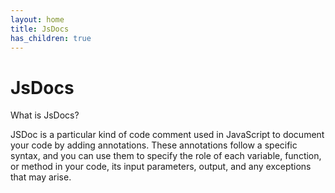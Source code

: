 ```yaml
---
layout: home
title: JsDocs
has_children: true
---
```


# JsDocs

What is JsDocs?

JSDoc is a particular kind of code comment used in JavaScript to document your code by adding annotations. These annotations follow a specific syntax, and you can use them to specify the role of each variable, function, or method in your code, its input parameters, output, and any exceptions that may arise.

